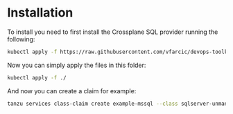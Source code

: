 # Installation
To install you need to first install the Crossplane SQL provider running the following:
```bash
kubectl apply -f https://raw.githubusercontent.com/vfarcic/devops-toolkit-crossplane/master/crossplane-config/provider-sql.yaml
```  
Now you can simply apply the files in this folder:
```bash
kubectl apply -f ./
```
And now you can create a claim for example:
```bash
tanzu services class-claim create example-mssql --class sqlserver-unmanaged --parameter storageGB=20
```

